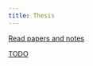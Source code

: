 ```yaml
---
title: Thesis
---
```


[Read papers and notes](contents/thesis/readpapers/readpapers.md)

[TODO](contents/thesis/todo/todo.md)





